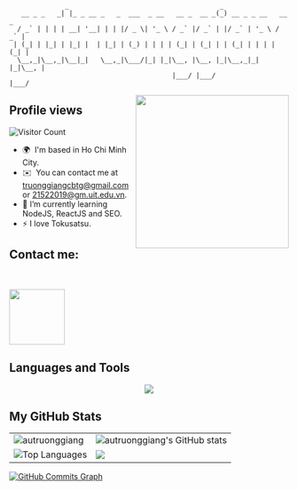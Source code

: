 ```
              _                                      _                   
   __ _ _   _| |_ _ __ _   _  ___  _ __   __ _  __ _(_) __ _ _ __   __ _ 
  / _` | | | | __| '__| | | |/ _ \| '_ \ / _` |/ _` | |/ _` | '_ \ / _` |
 | (_| | |_| | |_| |  | |_| | (_) | | | | (_| | (_| | | (_| | | | | (_| |
  \__,_|\__,_|\__|_|   \__,_|\___/|_| |_|\__, |\__, |_|\__,_|_| |_|\__, |
                                         |___/ |___/               |___/ 
```

<picture> 
<a href="https://media.giphy.com/media/dWesBcTLavkZuG35MI/giphy.gif" alt="Developer">
<img src="https://media.giphy.com/media/dWesBcTLavkZuG35MI/giphy.gif" align="right" width=276">
</a>
</picture>

<!--
**autruonggiang/autruonggiang** is a ✨ _special_ ✨ repository because its `README.md` (this file) appears on your GitHub profile.
-->

## Profile views
![Visitor Count](https://profile-counter.glitch.me/autruonggiangbrunnerlivio/count.svg)

- 🌍  I'm based in Ho Chi Minh City.
- ✉️  You can contact me at [truonggiangcbtg@gmail.com](mailto:truonggiangcbtg@gmail.com) or [21522019@gm.uit.edu.vn](mailto:21522019@gm.uit.edu.vn).
- 🌱 I’m currently learning NodeJS, ReactJS and SEO.
- ⚡ I love Tokusatsu.

## Contact me:
<a href="https://www.facebook.com/autruonggiang.cbtg.uit"><img src="https://img.shields.io/badge/Facebook-1877F2?style=for-the-badge&logo=facebook&logoColor=white" width="59.02" height="14.88"/></a>
<a href="https://twitter.com/autruonggiang"><img src="https://img.shields.io/badge/Twitter-1DA1F2?style=for-the-badge&logo=twitter&logoColor=white" width="59.02" height="15.19"/></a>
<a href="https://www.linkedin.com/in/autruonggiang"><img src="https://img.shields.io/badge/LinkedIn-0077B5?style=for-the-badge&logo=linkedin&logoColor=white" width="59.02" height="14.88"/></a>

<p align="left">
<img src="https://img.cartoongoodies.com/wp-content/uploads/2021/04/Marsupilami-Cute-creature-300x258.png" width="100">
</p>

## Languages and Tools
<p align="center">
<a href="https://skillicons.dev">
<img src="https://skillicons.dev/icons?i=html,css,js,c,cpp,java,py,sass,bootstrap,git,github,react,nodejs,npm,gcp,vscode,linux,debian,figma,vercel,md,jquery,notion,discord,&perline=10" />
</a>
</p>

## My GitHub Stats
<table>
    <tr>
        <td>
            <img src="https://github-profile-trophy.vercel.app/?username=autruonggiang&theme=onestar&row=3&column=4" alt="autruonggiang" />
        </td>
        <td>
            <img src="https://github-readme-stats.vercel.app/api?username=autruonggiang&show_icons=true&hide=&count_private=true&title_color=0891b2&text_color=ffffff&icon_color=0891b2&bg_color=1c1917&hide_border=true&show_icons=true" alt="autruonggiang's GitHub stats" />
        </td> 
    </tr>
    <tr>
        <td>            
            <img src="https://github-readme-stats.vercel.app/api/top-langs/?username=autruonggiang&langs_count=10&title_color=0891b2&text_color=ffffff&icon_color=0891b2&bg_color=1c1917&hide_border=true&locale=en&custom_title=Top%20%Languages" alt="Top Languages" />
        </td>
        <td>
            <img src="https://github-readme-streak-stats.herokuapp.com/?user=autruonggiang&stroke=ffffff&background=1c1917&ring=0891b2&fire=0891b2&currStreakNum=ffffff&currStreakLabel=0891b2&sideNums=ffffff&sideLabels=ffffff&dates=ffffff&hide_border=true" />
        </td>
    </tr>
</table>

<a href="http://www.github.com/autruonggiang">
  <img src="https://github-readme-activity-graph.vercel.app/graph?username=autruonggiang&bg_color=1c1917&color=ffffff&line=0891b2&point=ffffff&area_color=1c1917&area=true&hide_border=true&custom_title=GitHub%20Commits%20Graph" alt="GitHub Commits Graph" />
</a>
